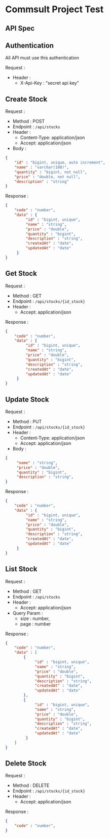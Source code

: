 # Commsult Project Test
## API Spec
## Authentication

All API must use this authentication

Request :
- Header :
    - X-Api-Key : "secret api key"

## Create Stock

Request :
- Method : POST
- Endpoint : `/api/stocks`
- Header :
    - Content-Type: application/json
    - Accept: application/json
- Body :
```json
{
    "id" : "bigint, unique, auto increment",
    "name" : "varchar(100)",
    "quantity" : "bigint, not null",
    "price" : "double, not null",
    "description" : "string"
}
```

Response :

```json 
{
    "code" : "number",
    "data" : {
         "id" : "bigint, unique",
         "name" : "string",
         "price" : "double",
         "quantity" : "bigint",
         "description" : "string",
         "createdAt" : "date",
         "updatedAt" : "date"
     }
}
```

## Get Stock

Request :
- Method : GET
- Endpoint : `/api/stocks/{id_stock}`
- Header :
    - Accept: application/json

Response :

```json 
{
    "code" : "number",
    "data" : {
         "id" : "bigint, unique",
         "name" : "string",
         "price" : "double",
         "quantity" : "bigint",
         "description" : "string",
         "createdAt" : "date",
         "updatedAt" : "date"
     }
}
```

## Update Stock

Request :
- Method : PUT
- Endpoint : `/api/stocks/{id_stock}`
- Header :
    - Content-Type: application/json
    - Accept: application/json
- Body :

```json 
{
     "name" : "string",
     "price" : "double",
     "quantity" : "bigint",
     "description" : "string",
}
```

Response :

```json 
{
    "code" : "number",
    "data" : {
         "id" : "bigint, unique",
         "name" : "string",
         "price" : "double",
         "quantity" : "bigint",
         "description" : "string",
         "createdAt" : "date",
         "updatedAt" : "date"
     }
}
```

## List Stock

Request :
- Method : GET
- Endpoint : `/api/stocks`
- Header :
    - Accept: application/json
- Query Param :
    - size : number,
    - page : number

Response :

```json 
{
    "code" : "number",
    "data" : [
        {
             "id" : "bigint, unique",
             "name" : "string",
             "price" : "double",
             "quantity" : "bigint",
             "description" : "string",
             "createdAt" : "date",
             "updatedAt" : "date"
        },
        {
             "id" : "bigint, unique",
             "name" : "string",
             "price" : "double",
             "quantity" : "bigint",
             "description" : "string",
             "createdAt" : "date",
             "updatedAt" : "date"
         }
    ]
}
```

## Delete Stock

Request :
- Method : DELETE
- Endpoint : `/api/stocks/{id_stock}`
- Header :
    - Accept: application/json

Response :

```json 
{
    "code" : "number",
}
```
